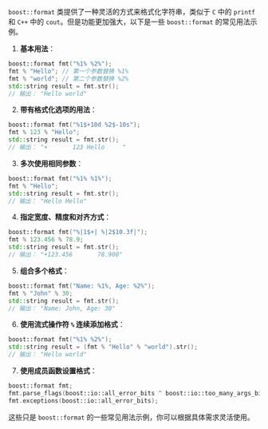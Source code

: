 `boost::format` 类提供了一种灵活的方式来格式化字符串，类似于 `C` 中的 `printf` 和 `C++` 中的 `cout`。但是功能更加强大，以下是一些 `boost::format` 的常见用法示例。

1. **基本用法**：

```cpp
boost::format fmt("%1% %2%");
fmt % "Hello"; // 第一个参数替换 %1%
fmt % "world"; // 第二个参数替换 %2%
std::string result = fmt.str();
// 输出： "Hello world"
```

2. **带有格式化选项的用法**：

```cpp
boost::format fmt("%1$+10d %2$-10s");
fmt % 123 % "Hello";
std::string result = fmt.str();
// 输出： "+       123 Hello     "
```

3. **多次使用相同参数**：

```cpp
boost::format fmt("%1% %1%");
fmt % "Hello";
std::string result = fmt.str();
// 输出： "Hello Hello"
```

4. **指定宽度、精度和对齐方式**：

```cpp
boost::format fmt("%|1$+| %|2$10.3f|");
fmt % 123.456 % 78.9;
std::string result = fmt.str();
// 输出： "+123.456       78.900"
```

5. **组合多个格式**：

```cpp
boost::format fmt("Name: %1%, Age: %2%");
fmt % "John" % 30;
std::string result = fmt.str();
// 输出： "Name: John, Age: 30"
```

6. **使用流式操作符 `%` 连续添加格式**：

```cpp
boost::format fmt("%1% %2%");
std::string result = (fmt % "Hello" % "world").str();
// 输出： "Hello world"
```

7. **使用成员函数设置格式**：

```cpp
boost::format fmt;
fmt.parse_flags(boost::io::all_error_bits ^ boost::io::too_many_args_bit);
fmt.exceptions(boost::io::all_error_bits);
```

这些只是 `boost::format` 的一些常见用法示例，你可以根据具体需求灵活使用。